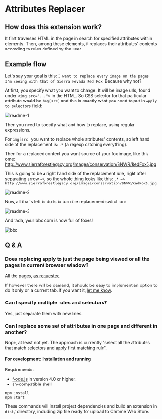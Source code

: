 # Attributes Replacer


## How does this extension work?

It first traverses HTML in the page in search for specified attributes within elements.
Then, among these elements, it replaces their attributes' contents according to rules defined by the user.

## Example flow

Let's say your goal is this: `I want to replace every image on the pages I'm seeing with that of Sierra Nevada Red Fox`. Because why not?

At first, you specify what you want to change.
It will be image urls, found under `<img src="...">` in the HTML.
So CSS selector for that particular attribute would be `img[src]` and this is exactly what you need to put in `Apply to selectors` field:

![readme-1](https://cloud.githubusercontent.com/assets/1783785/18214756/aece19a8-714e-11e6-8a3b-c5ce0f387db1.png)

Then you need to specify what and how to replace, using regular expressions.

For `img[src]` you want to replace whole attributes' contents, so left hand side of the replacement is: `.*` (a regexp catching everything).

Then for a replaced content you want source of your fox image, like this ome: http://www.sierraforestlegacy.org/images/conservation/SNWR/RedFox5.jpg

This is going to be a right hand side of the replacement rule, right after separating arrow `=>`, so the whole thing looks like this: `.* => http://www.sierraforestlegacy.org/images/conservation/SNWR/RedFox5.jpg`

![readme-2](https://cloud.githubusercontent.com/assets/1783785/18214757/aed53e7c-714e-11e6-96cd-97f3cb7f6470.png)

Now, all that's left to do is to turn the replacement switch on:

![readme-3](https://cloud.githubusercontent.com/assets/1783785/18214758/aed79424-714e-11e6-87c0-b80e31587960.png)

And tada, your bbc.com is now full of foxes!

![bbc](https://cloud.githubusercontent.com/assets/1783785/18214815/f0909992-714e-11e6-8761-00df72b7467d.png)

## Q & A

### Does replacing apply to just the page being viewed or all the pages in current browser window?
All the pages, [as requested](https://github.com/kjarmicki/attributes-replacer/issues/3).

If however there will be demand, it should be easy to implement an option to do it only on a current tab. If you want it, [let me know](https://github.com/kjarmicki/attributes-replacer/issues).

### Can I specify multiple rules and selectors?
Yes, just separate them with new lines.

### Can I replace some set of attributes in one page and different in another?
Nope, at least not yet. The approach is currently "select all the attributes that match selectors and apply first matching rule".


#### For development: Installation and running

Requirements:
* [Node.js](https://nodejs.org) in version 4.0 or higher.
* sh-compatible shell

```
npm install
npm start
```
These commands will install project dependencies and build an extension in ```dist/``` directory,
including zip file ready for upload to Chrome Web Store.
